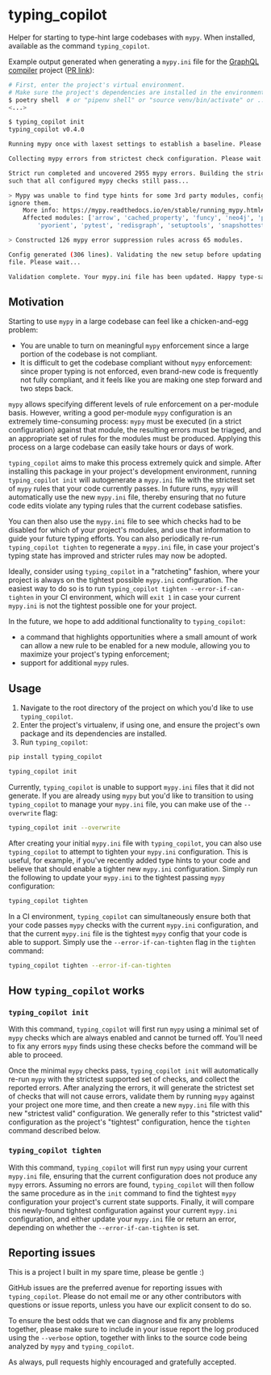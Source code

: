 # typing_copilot

Helper for starting to type-hint large codebases with `mypy`. When installed, available as the command `typing_copilot`.

Example output generated when generating a `mypy.ini` file for the [GraphQL compiler](https://github.com/kensho-technologies/graphql-compiler) project ([PR link](https://github.com/kensho-technologies/graphql-compiler/pull/876)):
```bash
# First, enter the project's virtual environment.
# Make sure the project's dependencies are installed in the environment!
$ poetry shell  # or "pipenv shell" or "source venv/bin/activate" or ...
<...>

$ typing_copilot init
typing_copilot v0.4.0

Running mypy once with laxest settings to establish a baseline. Please wait...

Collecting mypy errors from strictest check configuration. Please wait...

Strict run completed and uncovered 2955 mypy errors. Building the strictest mypy config
such that all configured mypy checks still pass...

> Mypy was unable to find type hints for some 3rd party modules, configuring mypy to
ignore them.
    More info: https://mypy.readthedocs.io/en/stable/running_mypy.html#missing-imports
    Affected modules: ['arrow', 'cached_property', 'funcy', 'neo4j', 'parameterized',
        'pyorient', 'pytest', 'redisgraph', 'setuptools', 'snapshottest', 'sqlalchemy']

> Constructed 126 mypy error suppression rules across 65 modules.

Config generated (306 lines). Validating the new setup before updating your mypy.ini
file. Please wait...

Validation complete. Your mypy.ini file has been updated. Happy type-safe coding!
```

## Motivation

Starting to use `mypy` in a large codebase can feel like a chicken-and-egg problem:
- You are unable to turn on meaningful `mypy` enforcement since a large portion of the codebase is not compliant.
- It is difficult to get the codebase compliant without `mypy` enforcement: since proper typing is not enforced, even brand-new code is frequently not fully compliant, and it feels like you are making one step forward and two steps back.

`mypy` allows specifying different levels of rule enforcement on a per-module basis. However, writing a good per-module `mypy` configuration is an extremely time-consuming process: `mypy` must be executed (in a strict configuration) against that module, the resulting errors must be triaged, and an appropriate set of rules for the modules must be produced. Applying this process on a large codebase can easily take hours or days of work.

`typing_copilot` aims to make this process extremely quick and simple. After installing this package in your project's development environment, running `typing_copilot init` will autogenerate a `mypy.ini` file with the strictest set of `mypy` rules that your code currently passes. In future runs, `mypy` will automatically use the new `mypy.ini` file, thereby ensuring that no future code edits violate any typing rules that the current codebase satisfies.

You can then also use the `mypy.ini` file to see which checks had to be disabled for which of your project's modules, and use that information to guide your future typing efforts. You can also periodically re-run `typing_copilot tighten` to regenerate a `mypy.ini` file, in case your project's typing state has improved and stricter rules may now be adopted.

Ideally, consider using `typing_copilot` in a "ratcheting" fashion, where your project is always on the tightest possible `mypy.ini` configuration. The easiest way to do so is to run `typing_copilot tighten --error-if-can-tighten` in your CI environment, which will `exit 1` in case your current `mypy.ini` is not the tightest possible one for your project.

In the future, we hope to add additional functionality to `typing_copilot`:
- a command that highlights opportunities where a small amount of work can allow a new rule to be enabled for a new module, allowing you to maximize your project's typing enforcement;
- support for additional `mypy` rules.

## Usage

1. Navigate to the root directory of the project on which you'd like to use `typing_copilot`.
2. Enter the project's virtualenv, if using one, and ensure the project's own package and its dependencies are installed.
3. Run `typing_copilot`:
```bash
pip install typing_copilot

typing_copilot init
```

Currently, `typing_copilot` is unable to support `mypy.ini` files that it did not generate. If you are already using `mypy` but you'd like to transition to using `typing_copilot` to manage your `mypy.ini` file, you can make use of the `--overwrite` flag:
```bash
typing_copilot init --overwrite
```

After creating your initial `mypy.ini` file with `typing_copilot`, you can also use `typing_copilot` to attempt to tighten your `mypy.ini` configuration. This is useful, for example, if you've recently added type hints to your code and believe that should enable a tighter new `mypy.ini` configuration. Simply run the following to update your `mypy.ini` to the tightest passing `mypy` configuration:
```bash
typing_copilot tighten
```

In a CI environment, `typing_copilot` can simultaneously ensure both that your code passes `mypy` checks with the current `mypy.ini` configuration, and that the current `mypy.ini` file is the tightest `mypy` config that your code is able to support. Simply use the `--error-if-can-tighten` flag in the `tighten` command:
```bash
typing_copilot tighten --error-if-can-tighten
```

## How `typing_copilot` works

### `typing_copilot init`

With this command, `typing_copilot` will first run `mypy` using a minimal set of `mypy` checks which are always enabled and cannot be turned off. You'll need to fix any errors `mypy` finds using these checks before the command will be able to proceed.

Once the minimal `mypy` checks pass, `typing_copilot init` will automatically re-run `mypy` with the strictest supported set of checks, and collect the reported errors. After analyzing the errors, it will generate the strictest set of checks that will not cause errors, validate them by running `mypy` against your project one more time, and then create a new `mypy.ini` file with this new "strictest valid" configuration. We generally refer to this "strictest valid" configuration as the project's "tightest" configuration, hence the `tighten` command described below.

### `typing_copilot tighten`

With this command, `typing_copilot` will first run `mypy` using your current `mypy.ini` file, ensuring that the current configuration does not produce any `mypy` errors. Assuming no errors are found, `typing_copilot` will then follow the same procedure as in the `init` command to find the tightest `mypy` configuration your project's current state supports. Finally, it will compare this newly-found tightest configuration against your current `mypy.ini` configuration, and either update your `mypy.ini` file or return an error, depending on whether the `--error-if-can-tighten` is set.

## Reporting issues

This is a project I built in my spare time, please be gentle :)

GitHub issues are the preferred avenue for reporting issues with `typing_copilot`. Please do not email me or any other contributors with questions or issue reports, unless you have our explicit consent to do so.

To ensure the best odds that we can diagnose and fix any problems together, please make sure to include in your issue report the log produced using the `--verbose` option, together with links to the source code being analyzed by `mypy` and `typing_copilot`.

As always, pull requests highly encouraged and gratefully accepted.

